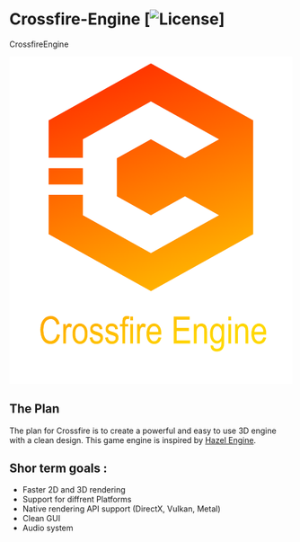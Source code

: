 # Crossfire-Engine [![License](https://img.shields.io/github/license/xdAbitur/Crossfire-Engine.svg)]
CrossfireEngine

![Crossfire-Engine](/Resources/Branding-Logo.png)

## The Plan

The plan for Crossfire is to create a powerful and easy to use 3D engine with a clean design. This game engine is inspired by [Hazel Engine](https://github.com/TheCherno/Hazel "Hazel Github").

## Shor term goals :

- Faster 2D and 3D rendering
- Support for diffrent Platforms
- Native rendering API support (DirectX, Vulkan, Metal)
- Clean GUI
- Audio system